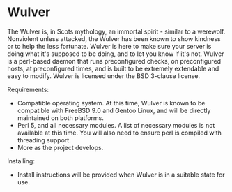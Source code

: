 Wulver
======

The Wulver is, in Scots mythology, an immortal spirit - similar to a werewolf. Nonviolent unless attacked, the Wulver has been known to show kindness or to help the less fortunate.
Wulver is here to make sure your server is doing what it's supposed to be doing, and to let you know if it's not.
Wulver is a perl-based daemon that runs preconfigured checks, on preconfigured hosts, at preconfigured times, and is built to be extremely extendable and easy to modify.
Wulver is licensed under the BSD 3-clause license.

Requirements:
* Compatible operating system. At this time, Wulver is known to be compatible with FreeBSD 9.0 and Gentoo Linux, and will be directly maintained on both platforms.
* Perl 5, and all necessary modules. A list of necessary modules is not available at this time. You will also need to ensure perl is compiled with threading support.
* More as the project develops.

Installing:
* Install instructions will be provided when Wulver is in a suitable state for use.
